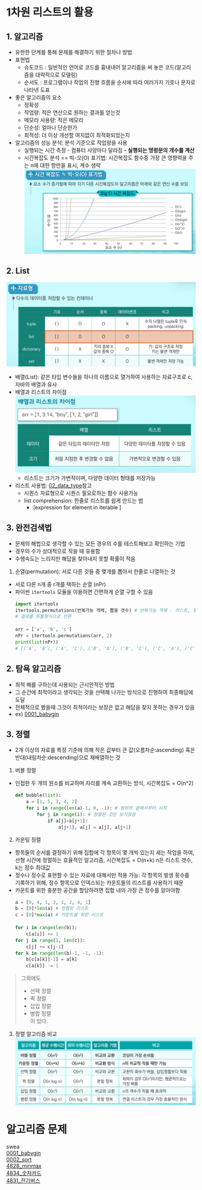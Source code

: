 # 1차원 리스트의 활용

## 1. 알고리즘
- 유한한 단계를 통해 문제를 해결하기 위한 절차나 방법
- 표현법
    - 슈도코드 : 일반적인 언어로 코드를 흉내내어 알고리즘을 써 놓은 코드(알고리즘을 대략적으로 모델링)
    - 순서도 : 프로그램이나 작업의 진행 흐름을 순서에 따라 여러가지 기호나 문자로 나타낸 도표 
- 좋은 알고리즘의 요소
    - 정확성
    - 작업량: 적은 연산으로 원하는 결과를 얻는것
    - 메모리 사용량: 적은 메모리
    - 단순성: 얼마나 단순한가
    - 최적성: 더 이상 개선할 여지없이 최적화되었는지
- 알고리즘의 성능 분석: 분석 기준으로 작업량을 사용
    - 실행되는 시간 측정 - 컴퓨터 사양마다 달라짐
    **- 실행되는 명령문의 개수를 계산**
    - 시간복잡도 분석 == 빅-오(O) 표기법: 
    시간복잡도 함수중 가장 큰 영향력을 주는 n에 대한 항만을 표시, 계수 생략
    ![빅오시간복잡성](./assets/빅오시간복잡성.png)

## 2. List
 ![파이썬자료형](./assets/파이썬자료형.png)
- 배열(List): 같은 타입 변수들을 하나의 이름으로 열거하여 사용하는 자료구조로 c, 자바의 배열과 유사
- 배열과 리스트의 차이점
    ![배열리스트차이점](./assets/배열과리스트차이점.png)
    - 리스트는 크기가 가변적이며, 다양한 데이터 형태를 저장가능
- 리스트 사용법: [02_data_type](../Python/02_data_type.md)참고
    - 시퀀스 자료형으로 시퀀스 필요로하는 함수 사용가능
    - list comprehension: 한줄로 리스트를 쉽게 만드는 법
        - [expression for element in iterable <if condition>]
## 3. 완전검색법
- 문제의 해법으로 생각할 수 있는 모든 경우의 수를 테스트해보고 확인하는 기법
- 경우의 수가 상대적으로 작을 때 유용함
- 수행속도는 느리지만 해답을 찾아내지 못할 확률이 적음

1. 순열(permutation): 서로 다른 것들 중 몇개를 뽑아서 한줄로 나열하는 것
- 서로 다른 n개 중 r개를 택하는 순열 (nPr)
- 파이썬 `itertools` 모듈을 이용하면 간편하게 순열 구할 수 있음
    ```python
    import itertools
    itertools.permutations(반복가능 객체, 뽑을 갯수) # 반복가능 객체 : 리스트, 튜플, 문자열
    # 결과를 튜플형식으로 반환
    
    arr = ['a', 'b', 'c']
    nPr = itertools.permutations(arr, 2)
    print(list(nPr))
    # [('A', 'B'), ('A', 'C'), ('B', 'A'), ('B', 'C'), ('C', 'A'), ('C', 'B')]
    ```     
## 2. 탐욕 알고리즘
- 최적 해를 구하는데 사용되는 근시안적인 방법
- 그 순간에 최적이라고 생각되는 것을 선택해 나가는 방식으로 진행하여 최종해답에 도달
- 전체적으로 봤을때 그것이 최적이라는 보장은 없고 해답을 찾지 못하는 경우가 있음
- ex) [0001_babygin](https://github.com/Dhyeonle9/algo/blob/b03c70e2dc9e4bff96d7f8ce633170c2c84b347b/swea/0001_babygin/sol.py)
## 3. 정렬
- 2개 이상의 자료를 특정 기준에 의해 작은 값부터 큰 값(오름차순:ascending) 혹은 반대(내림차순:descending)으로 재배열하는 것
1. 버블 정렬
- 인접한 두 개의 원소를 비교하며 자리를 계속 교환하는 방식, 시간복잡도 = O(n^2)
    ```python
    def bubble(list):
        a = [1, 5, 3, 4, 2]
        for i in range(len(a)-1, 0, -1): # 범위의 끝에서부터 시작
            for j in range(i): # 정렬된 것은 보지않음
                if a[j]>a[j+1]:
                    a[j+1], a[j] = a[j], a[j+1]
    ```

2. 카운팅 정렬
- 항목들의 순서를 결정하기 위해 집합에 각 항목이 몇 개씩 있는지 세는 작업을 하여, 선형 시간에 정렬하는 효율적인 알고리즘, 시간복잡도 = O(n+k) n은 리스트 갯수, k는 정수 최대값
- 정수나 정수로 표현할 수 있는 자료에 대해서만 적용 가능: 각 항목의 발생 횟수를 기록하기 위해, 정수 항목으로 인덱스되는 카운트들의 리스트를 사용하기 때문
- 카운트를 위한 충분한 공간을 할당하려면 집합 내의 가장 큰 정수를 알아야함
    ```python
    a = [0, 4, 1, 3, 1, 2, 4, 1]
    b = [0]*len(a) # 정렬된 리스트 
    c = [0]*max(a) # 카운트를 위한 리스트

    for i in range(len(b)):
        c[a[i]] += 1
    for j in range(1, len(c)):
        c[j] += c[j-1]
    for k in range(len(b)-1, -1, -1):
        b[c[a[k]]-1] = a[k]
        c[a[k]] -= 1

    ```
> 그외에도 
> - 선택 정렬
> - 퀵 정렬
> - 삽입 정렬
> - 병합 정렬    
> 이 있다.
3. 정렬 알고리즘 비교
![정렬알고리즘비교](./assets/정렬알고리즘비교.png)

# 알고리즘 문제
swea    
[0001_babygin](https://github.com/Dhyeonle9/algo/blob/b03c70e2dc9e4bff96d7f8ce633170c2c84b347b/swea/0001_babygin/sol.py)    
[0002_sort](https://github.com/Dhyeonle9/algo/tree/b03c70e2dc9e4bff96d7f8ce633170c2c84b347b/swea/0002_sort)    
[4828_minmax](https://github.com/Dhyeonle9/algo/blob/b03c70e2dc9e4bff96d7f8ce633170c2c84b347b/swea/4828_minmax/sol.py)    
[4834_숫자카드](https://github.com/Dhyeonle9/algo/blob/b03c70e2dc9e4bff96d7f8ce633170c2c84b347b/swea/4834_%EC%88%AB%EC%9E%90%EC%B9%B4%EB%93%9C/sol.py)     
[4831_전기버스](https://github.com/Dhyeonle9/algo/blob/b03c70e2dc9e4bff96d7f8ce633170c2c84b347b/swea/4831_%EC%A0%84%EA%B8%B0%EB%B2%84%EC%8A%A4/sol.py)